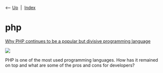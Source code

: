 <div class="nav">

⟵ [Up](index.html)  \|  [Index](index.html)

</div>

# php

<div class="cards">

<div class="card">

<div class="card-title">

[Why PHP continues to be a popular but divisive programming
language](https://thenextweb.com/news/why-php-continues-to-be-a-popular-but-divisive-programming-language)

</div>

<div class="card-image">

[![](https://img-cdn.tnwcdn.com/image/tnw-blurple?filter_last=1&fit=1280%2C640&url=https%3A%2F%2Fcdn0.tnwcdn.com%2Fwp-content%2Fblogs.dir%2F1%2Ffiles%2F2024%2F02%2FUntitled-design-5.jpg&signature=d9fbb588234b445f51ba0ae3abac60fe)](https://thenextweb.com/news/why-php-continues-to-be-a-popular-but-divisive-programming-language)

</div>

PHP is one of the most used programming languages. How has it remained
on top and what are some of the pros and cons for developers?

</div>

</div>
